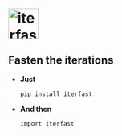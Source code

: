 # <img alt="iterfast" src="/docs/images/logo/iterfast-logo.png" height="60">
 Fasten the iterations
 -----------------------
 - **Just**
  
    `pip install iterfast`
 - **And then**
 
    `import iterfast`

 
